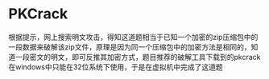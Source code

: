 # PKCrack

根据提示，网上搜索明文攻击，得知这道题相当于已知一个加密的zip压缩包中的一段数据来破解该zip文件，原理是因为同一个压缩包中的加密方法是相同的，知道一段密文的明文，即可反推其加密方式，题目推荐的破解工具下载到的pkcrack在windows中只能在32位系统下使用，于是在虚拟机中完成了这道题